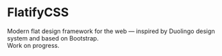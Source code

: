 # FlatifyCSS
Modern flat design framework for the web — inspired by Duolingo design system and based on Bootstrap.  
Work on progress.
